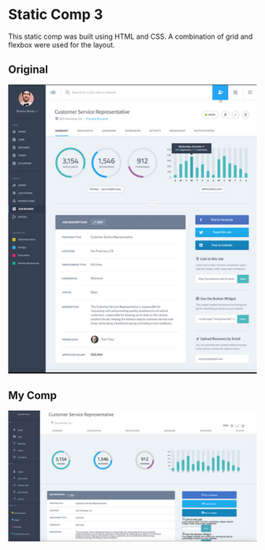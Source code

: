 # Static Comp 3

This static comp was built using HTML and CSS. A combination of grid and flexbox were used for the layout. 

## Original

<img src="https://github.com/JesseMcBrennan/jm-comp-challenge-3/blob/master/Screen%20Shot%202018-04-18%20at%207.36.58%20AM.png"></img>
          
## My Comp

<img src="https://github.com/JesseMcBrennan/jm-comp-challenge-3/blob/master/Screen%20Shot%202018-04-18%20at%208.51.34%20AM.png"></img>
